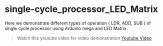 # single-cycle_processor_LED_Matrix
Here we demonstrate different types of operation ( LDR, ADD, SUB ) of single cycle processor using Arduino mega and LED Matrix. 

> Watch this youtube video for video demonstration [Youtube Video](https://youtu.be/vXuFqwPZ0sk)
